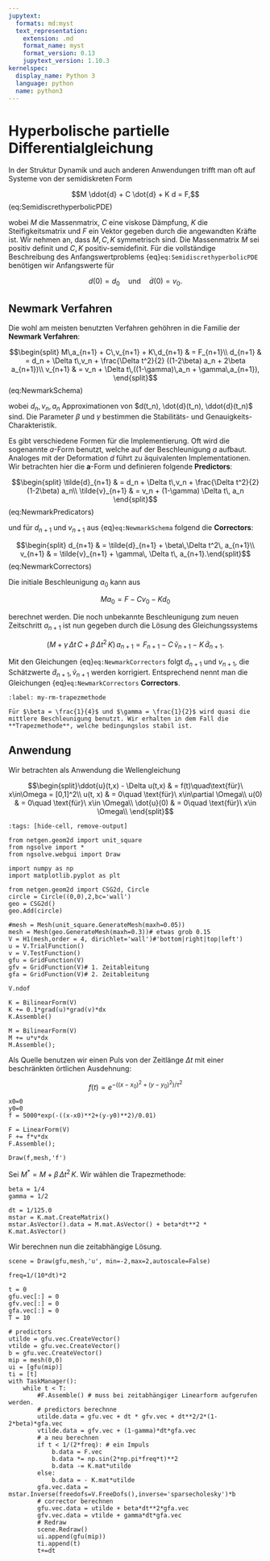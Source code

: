 ```yaml
---
jupytext:
  formats: md:myst
  text_representation:
    extension: .md
    format_name: myst
    format_version: 0.13
    jupytext_version: 1.10.3
kernelspec:
  display_name: Python 3
  language: python
  name: python3
---
```


# Hyperbolische partielle Differentialgleichung


In der Struktur Dynamik und auch anderen Anwendungen trifft man oft auf Systeme von der semidiskreten Form

$$M \ddot{d} + C \dot{d} + K d = F,$$ (eq:SemidiscrethyperbolicPDE)

wobei $M$ die Massenmatrix, $C$ eine viskose Dämpfung, $K$ die Steifigkeitsmatrix und $F$ ein Vektor gegeben durch die angewandten Kräfte ist. Wir nehmen an, dass $M, C, K$ symmetrisch sind. Die Massenmatrix $M$ sei positiv definit und $C, K$ positiv-semidefinit. Für die vollständige Beschreibung des Anfangswertproblems {eq}`eq:SemidiscrethyperbolicPDE` benötigen wir Anfangswerte für

$$d(0) = d_0\quad \text{und}\quad \dot{d}(0) = v_0.$$

## Newmark Verfahren

Die wohl am meisten benutzten Verfahren gehöhren in die Familie der **Newmark Verfahren**:

$$\begin{split}
M\,a_{n+1} + C\,v_{n+1} + K\,d_{n+1} & = F_{n+1}\\
d_{n+1} & = d_n + \Delta t\,v_n + \frac{\Delta t^2}{2} ((1-2\beta) a_n + 2\beta a_{n+1})\\
v_{n+1} & = v_n + \Delta t\,((1-\gamma)\,a_n + \gamma\,a_{n+1}),
\end{split}$$ (eq:NewmarkSchema)

wobei $d_n, v_n, a_n$ Approximationen von $d(t_n), \dot{d}(t_n), \ddot{d}(t_n)$ sind. Die Parameter $\beta$ und $\gamma$ bestimmen die Stabilitäts- und Genauigkeits-Charakteristik. 


Es gibt verschiedene Formen für die Implementierung. Oft wird die sogenannte $a$-Form benutzt, welche auf der Beschleunigung $a$ aufbaut. Analoges mit der Deformation $d$ führt zu äquivalenten Implementationen. Wir betrachten hier die **a**-Form und definieren folgende **Predictors**:

$$\begin{split}
\tilde{d}_{n+1} & = d_n + \Delta t\,v_n + \frac{\Delta t^2}{2} (1-2\beta) a_n\\
\tilde{v}_{n+1} & = v_n + (1-\gamma) \Delta t\, a_n
\end{split}$$ (eq:NewmarkPredicators)

und für $d_{n+1}$ und $v_{n+1}$ aus {eq}`eq:NewmarkSchema` folgend die **Correctors**:

$$\begin{split}
d_{n+1} & = \tilde{d}_{n+1} + \beta\,\Delta t^2\, a_{n+1}\\
v_{n+1} & = \tilde{v}_{n+1} + \gamma\, \Delta t\, a_{n+1}.\end{split}$$ (eq:NewmarkCorrectors)

Die initiale Beschleunigung $a_0$ kann aus

$$M a_0 = F - C v_0 - K d_0$$

berechnet werden. Die noch unbekannte Beschleunigung zum neuen Zeitschritt $a_{n+1}$ ist nun gegeben durch die Lösung des Gleichungssystems

$$(M + \gamma\, \Delta t\, C + \beta\, \Delta t^2\, K)\,a_{n+1} = F_{n+1} - C\,\tilde{v}_{n+1} - K\,\tilde{d}_{n+1}.$$

Mit den Gleichungen {eq}`eq:NewmarkCorrectors` folgt $d_{n+1}$ und $v_{n+1}$, die Schätzwerte $\tilde{d}_{n+1}, \tilde{v}_{n+1}$ werden korrigiert. Entsprechend nennt man die Gleichungen {eq}`eq:NewmarkCorrectors` **Correctors**.

```{prf:remark}
:label: my-rm-trapezmethode

Für $\beta = \frac{1}{4}$ und $\gamma = \frac{1}{2}$ wird quasi die mittlere Beschleunigung benutzt. Wir erhalten in dem Fall die **Trapezmethode**, welche bedingungslos stabil ist.

```

## Anwendung

Wir betrachten als Anwendung die Wellengleichung

$$\begin{split}\ddot{u}(t,x) - \Delta u(t,x) & = f(t)\quad\text{für}\ x\in\Omega = [0,1]^2\\
u(t, x) & = 0\quad \text{für}\ x\in\partial \Omega\\
u(0) & = 0\quad \text{für}\ x\in \Omega\\
\dot{u}(0) & = 0\quad \text{für}\ x\in \Omega\\
\end{split}$$

```{code-cell} ipython3
:tags: [hide-cell, remove-output]

from netgen.geom2d import unit_square
from ngsolve import *
from ngsolve.webgui import Draw

import numpy as np
import matplotlib.pyplot as plt
```

```{code-cell} ipython3
from netgen.geom2d import CSG2d, Circle
circle = Circle((0,0),2,bc='wall')
geo = CSG2d()
geo.Add(circle)
```

```{code-cell} ipython3
#mesh = Mesh(unit_square.GenerateMesh(maxh=0.05))
mesh = Mesh(geo.GenerateMesh(maxh=0.3))# etwas grob 0.15
V = H1(mesh,order = 4, dirichlet='wall')#'bottom|right|top|left')
u = V.TrialFunction()
v = V.TestFunction()
gfu = GridFunction(V)
gfv = GridFunction(V)# 1. Zeitableitung
gfa = GridFunction(V)# 2. Zeitableitung
```

```{code-cell} ipython3
V.ndof
```

```{code-cell} ipython3
K = BilinearForm(V)
K += 0.1*grad(u)*grad(v)*dx
K.Assemble()

M = BilinearForm(V)
M += u*v*dx
M.Assemble();
```

Als Quelle benutzen wir einen Puls von der Zeitlänge $\Delta t$ mit einer beschränkten örtlichen Ausdehnung:

$$f(t) = e^{-((x-x_0)^2+(y-y_0)^2)/\tau^2}$$

```{code-cell} ipython3
x0=0
y0=0
f = 5000*exp(-((x-x0)**2+(y-y0)**2)/0.01)

F = LinearForm(V)
F += f*v*dx
F.Assemble();
```

```{code-cell} ipython3
Draw(f,mesh,'f')
```

Sei $M^* = M + \beta\, \Delta t^2\, K$. Wir wählen die Trapezmethode:

```{code-cell} ipython3
beta = 1/4
gamma = 1/2

dt = 1/125.0
mstar = K.mat.CreateMatrix()
mstar.AsVector().data = M.mat.AsVector() + beta*dt**2 * K.mat.AsVector()
```

Wir berechnen nun die zeitabhängige Lösung.

```{code-cell} ipython3
scene = Draw(gfu,mesh,'u', min=-2,max=2,autoscale=False)
```

```{code-cell} ipython3
freq=1/(10*dt)*2
```

```{code-cell} ipython3
t = 0
gfu.vec[:] = 0
gfv.vec[:] = 0
gfa.vec[:] = 0
T = 10
```

```{code-cell} ipython3
# predictors
utilde = gfu.vec.CreateVector()
vtilde = gfu.vec.CreateVector()
b = gfu.vec.CreateVector()
mip = mesh(0,0)
ui = [gfu(mip)]
ti = [t]
with TaskManager():
    while t < T:
        #F.Assemble() # muss bei zeitabhängiger Linearform aufgerufen werden.
        # predictors berechnne
        utilde.data = gfu.vec + dt * gfv.vec + dt**2/2*(1-2*beta)*gfa.vec
        vtilde.data = gfv.vec + (1-gamma)*dt*gfa.vec
        # a neu berechnen
        if t < 1/(2*freq): # ein Impuls
            b.data = F.vec
            b.data *= np.sin(2*np.pi*freq*t)**2
            b.data -= K.mat*utilde
        else:
            b.data = - K.mat*utilde
        gfa.vec.data = mstar.Inverse(freedofs=V.FreeDofs(),inverse='sparsecholesky')*b
        # corrector berechnen
        gfu.vec.data = utilde + beta*dt**2*gfa.vec
        gfv.vec.data = vtilde + gamma*dt*gfa.vec
        # Redraw
        scene.Redraw()
        ui.append(gfu(mip))
        ti.append(t)
        t+=dt
```

```{code-cell} ipython3

```
